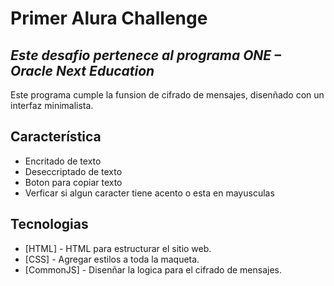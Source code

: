 # Primer Alura Challenge 
## _Este desafio pertenece al programa ONE – Oracle Next Education_


Este programa cumple la funsion de cifrado de mensajes, disenñado con un interfaz minimalista.

## Característica

- Encritado de texto
- Deseccriptado de texto
- Boton para copiar texto
- Verficar si algun caracter tiene acento o esta en mayusculas



## Tecnologias

- [HTML] - HTML para estructurar el sitio web.
- [CSS] - Agregar estilos a toda la maqueta.
- [CommonJS] - Disenñar la logica para el cifrado de mensajes.
